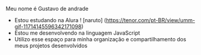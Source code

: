 Meu nome é Gustavo de andrade 
- Estou estudando na Alura ! [naruto] (https://tenor.com/pt-BR/view/umm-gif-11714145596342171098)
- Estou me desenvolvendo na linguagem JavaScript
- Utilizo esse espaço para minha organização e
  compartilhamento dos meus projetos desenvolvidos 
